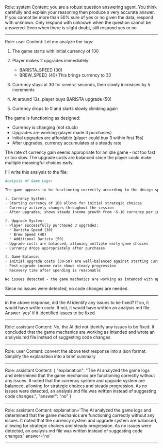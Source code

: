 Role: system
Content: you are a robust question answering agent. You think carefully and explain your reasoning then produce a very accurate answer. If you cannot be more than 50% sure of yes or no given the data, respond with unknown. Only respond with unknown when the question cannot be answered. Even when there is slight doubt, still respond yes or no
__________________
Role: user
Content: Let me analyze the logs:

1. The game starts with initial currency of 100
2. Player makes 2 upgrades immediately:
   - BARISTA_SPEED (30)
   - BREW_SPEED (40)
   This brings currency to 30

3. Currency stays at 30 for several seconds, then slowly increases by 5 increments
4. At around 13s, player buys BARISTA upgrade (50)
5. Currency drops to 0 and starts slowly climbing again

The game is functioning as designed:
- Currency is changing (not stuck)
- Upgrades are working (player made 3 purchases)
- Initial upgrades are affordable (player could buy 3 within first 15s)
- After upgrades, currency accumulates at a steady rate

The rate of currency gain seems appropriate for an idle game - not too fast or too slow. The upgrade costs are balanced since the player could make multiple meaningful choices early.

I'll write this analysis to the file:

```markdown temp/analysis.md
Analysis of Game Logs:

The game appears to be functioning correctly according to the design specifications:

1. Currency System:
- Starting currency of 100 allows for initial strategic choices
- Currency actively changes throughout the session
- After upgrades, shows steady income growth from ~5-10 currency per interval

2. Upgrade System:
- Player successfully purchased 3 upgrades:
  * Barista Speed (30)
  * Brew Speed (40) 
  * Additional Barista (50)
- Upgrade costs are balanced, allowing multiple early-game choices
- Currency drops appropriately after purchases

3. Game Balance:
- Initial upgrade costs (30-50) are well-balanced against starting currency (100)
- Post-upgrade income rate shows steady progression
- Recovery time after spending is reasonable

No issues detected - the game mechanics are working as intended with appropriate balance for an idle/incremental game.
```

Since no issues were detected, no code changes are needed.

_____
in the above response, did the AI identify any issues to be fixed? If so, it would have written code. If not, it would have written an analysis.md file. Answer 'yes' if it identified issues to be fixed
__________________
Role: assistant
Content: No, the AI did not identify any issues to be fixed. It concluded that the game mechanics are working as intended and wrote an analysis.md file instead of suggesting code changes.
__________________
Role: user
Content: convert the above text response into a json format. Simplify the explanation into a brief summary
__________________
Role: assistant
Content: {
  "explanation": "The AI analyzed the game logs and determined that the game mechanics are functioning correctly without any issues. It noted that the currency system and upgrade system are balanced, allowing for strategic choices and steady progression. As no issues were detected, an analysis.md file was written instead of suggesting code changes.",
  "answer": "no"
}
__________________
Role: assistant
Content: explanation='The AI analyzed the game logs and determined that the game mechanics are functioning correctly without any issues. It noted that the currency system and upgrade system are balanced, allowing for strategic choices and steady progression. As no issues were detected, an analysis.md file was written instead of suggesting code changes.' answer='no'
__________________
